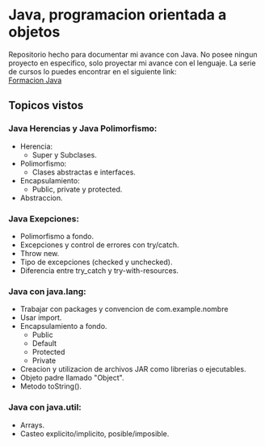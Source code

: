 # Java, programacion orientada a objetos
Repositorio hecho para documentar mi avance con Java. No posee ningun proyecto en especifico, solo proyectar mi avance con el lenguaje.
La serie de cursos lo puedes encontrar en el siguiente link: \
[Formacion Java](https://app.aluracursos.com/formacion-javaoo) 
## Topicos vistos
### Java Herencias y Java Polimorfismo:
 - Herencia:
    - Super y Subclases.
 - Polimorfismo:
    - Clases abstractas e interfaces.
 - Encapsulamiento:
    - Public, private y protected.
 - Abstraccion.

 ### Java Exepciones:
  - Polimorfismo a fondo.
  - Excepciones y control de errores con try/catch.
  - Throw new.
  - Tipo de excepciones (checked y unchecked).
  - Diferencia entre try_catch y try-with-resources.

 ### Java con java.lang:
  - Trabajar con packages y convencion de com.example.nombre
  - Usar import.
  - Encapsulamiento a fondo.
      - Public
      - Default
      - Protected
      - Private
   - Creacion y utilizacion de archivos JAR como librerias o ejecutables.
  - Objeto padre llamado "Object".
  - Metodo toString().

 ### Java con java.util:
  - Arrays.
  - Casteo explicito/implicito, posible/imposible.
